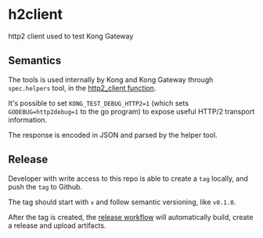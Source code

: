# h2client
http2 client used to test Kong Gateway

## Semantics

The tools is used internally by Kong and Kong Gateway through `spec.helpers` tool, in the
[http2_client function](https://github.com/Kong/kong/blob/99e33e39cf3a5c097c768cab6eb96fcb16678639/spec/helpers.lua#L1023).

It's possible to set `KONG_TEST_DEBUG_HTTP2=1` (which sets `GODEBUG=http2debug=1` to the go program) to expose useful
HTTP/2 transport information.

The response is encoded in JSON and parsed by the helper tool. 


## Release

Developer with write access to this repo is able to create a `tag` locally, and push the `tag` to Github.

The tag should start with `v` and follow semantic versioning, like `v0.1.0`.

After the tag is created, the [release workflow](https://github.com/Kong/h2client/actions/workflows/release.yml) will automatically
build, create a release and upload artifacts.
